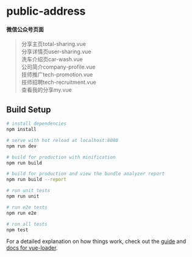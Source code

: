 # public-address

#### 微信公众号页面
>分享主页total-sharing.vue<br>
>分享详情页user-sharing.vue<br>
>洗车介绍页car-wash.vue<br>
>公司简介company-profile.vue<br>
>技师推广tech-promotion.vue<br>
>技师招聘tech-recruitment.vue<br>
>查看我的分享my.vue

## Build Setup

``` bash
# install dependencies
npm install

# serve with hot reload at localhost:8080
npm run dev

# build for production with minification
npm run build

# build for production and view the bundle analyzer report
npm run build --report

# run unit tests
npm run unit

# run e2e tests
npm run e2e

# run all tests
npm test
```

For a detailed explanation on how things work, check out the [guide](http://vuejs-templates.github.io/webpack/) and [docs for vue-loader](http://vuejs.github.io/vue-loader).
